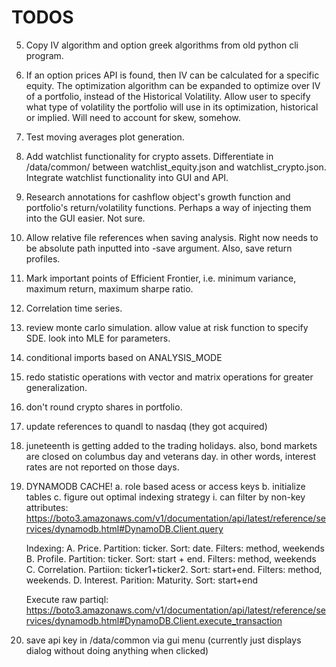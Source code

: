 # TODOS

5. Copy IV algorithm and option greek algorithms from old python cli program. 

16. If an option prices API is found, then IV can be calculated for a specific equity. The optimization algorithm can be expanded to optimize over IV of a portfolio, instead of the Historical Volatility. Allow user to specify what type of volatility the portfolio will use in its optimization, historical or implied. Will need to account for skew, somehow. 

17. Test moving averages plot generation.

21. Add watchlist functionality for crypto assets. Differentiate in /data/common/ between watchlist_equity.json and watchlist_crypto.json. Integrate watchlist functionality into GUI and API. 

23. Research annotations for cashflow object's growth function and portfolio's return/volatility functions. Perhaps a way of injecting them into the GUI easier. Not sure.

31. Allow relative file references when saving analysis. Right now needs to be absolute path inputted into -save argument. Also, save return profiles. 

34. Mark important points of Efficient Frontier, i.e. minimum variance, maximum return, maximum sharpe ratio.

35. Correlation time series.

42. review monte carlo simulation. allow value at risk function to specify SDE. look into MLE for parameters.

44. conditional imports based on ANALYSIS_MODE

46. redo statistic operations with vector and matrix operations for greater generalization.

51. don't round crypto shares in portfolio.

52. update references to quandl to nasdaq (they got acquired)

54. juneteenth is getting added to the trading holidays. also, bond markets are closed on columbus day and veterans day. in other words, interest rates are not reported on those days.

55. DYNAMODB CACHE!
    a. role based acess or access keys
    b. initialize tables
    c. figure out optimal indexing strategy
        i. can filter by non-key attributes: https://boto3.amazonaws.com/v1/documentation/api/latest/reference/services/dynamodb.html#DynamoDB.Client.query
    
    Indexing:
    A. Price. Partition: ticker. Sort: date. Filters: method, weekends
    B. Profile. Partition: ticker. Sort: start + end. Filters: method, weekends
    C. Correlation. Partiion: ticker1+ticker2. Sort: start+end. Filters: method, weekends.
    D. Interest. Parition: Maturity. Sort: start+end

    Execute raw partiql: https://boto3.amazonaws.com/v1/documentation/api/latest/reference/services/dynamodb.html#DynamoDB.Client.execute_transaction
56. save api key in /data/common via gui menu (currently just displays dialog without doing anything when clicked)